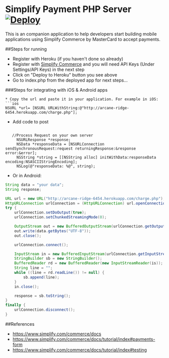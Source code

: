 Simplify Payment PHP Server [![Deploy](https://www.herokucdn.com/deploy/button.png)](https://heroku.com/deploy)
=========================
This is an companion application to help developers start building mobile applications using Simplify Commerce by MasterCard to accept payments.

##Steps for running

* Register with Heroku (if you haven't done so already)
* Register with [Simplify Commerce](https://www.simplify.com/commerce/login/signup) and you will need API Keys (Under Settings/API Keys) in the next step
* Click on "Deploy to Heroku" button you see above
* Go to index.php from the deployed app for next steps...

###Steps for integrating with iOS & Android apps

```
* Copy the url and paste it in your application. For example in iOS:
```ios
NSURL *url= [NSURL URLWithString:@"http://arcane-ridge-6454.herokuapp.com/charge.php"];
```
* Add code to post
```ios

   //Process Request on your own server
     NSURLResponse *response;
     NSData *responseData = [NSURLConnection sendSynchronousRequest:request returningResponse:&response error:&error];
     NSString *string = [[NSString alloc] initWithData:responseData encoding:NSASCIIStringEncoding];
     NSLog(@"responseData: %@", string);
```
* Or in Android:
```java
String data = "your data";
String response;

URL url = new URL("http://arcane-ridge-6454.herokuapp.com/charge.php");
HttpURLConnection urlConnection = (HttpURLConnection) url.openConnection();
try {
    urlConnection.setDoOutput(true);
    urlConnection.setChunkedStreamingMode(0);

    OutputStream out = new BufferedOutputStream(urlConnection.getOutputStream());
    out.write(data.getBytes("UTF-8"));
    out.close();

    urlConnection.connect();

    InputStream in = new BufferedInputStream(urlConnection.getInputStream());
    StringBuilder sb = new StringBuilder();
    BufferedReader rd = new BufferedReader(new InputStreamReader(is));
    String line = "";
    while ((line = rd.readLine()) != null) {
        sb.append(line);
    }
    in.close();

    response = sb.toString();
}
finally {
    urlConnection.disconnect();
}
```

##References
* https://www.simplify.com/commerce/docs
* https://www.simplify.com/commerce/docs/tutorial/index#payments-form
* https://www.simplify.com/commerce/docs/tutorial/index#testing





